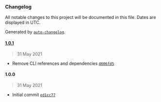 ### Changelog

All notable changes to this project will be documented in this file. Dates are displayed in UTC.

Generated by [`auto-changelog`](https://github.com/CookPete/auto-changelog).

#### [1.0.1](https://github.com/MarcoABCardoso/watson-assistant-test/compare/1.0.0...1.0.1)

> 31 May 2021

- Remove CLI references and dependencies [`4606fd5`](https://github.com/MarcoABCardoso/watson-assistant-test/commit/4606fd527223fdd0b15672f9a3b910920b828b1e)

#### 1.0.0

> 31 May 2021

- Initial commit [`ed1cc77`](https://github.com/MarcoABCardoso/watson-assistant-test/commit/ed1cc779ade5a8aaf874c6026a72c45a7cf04bf9)
